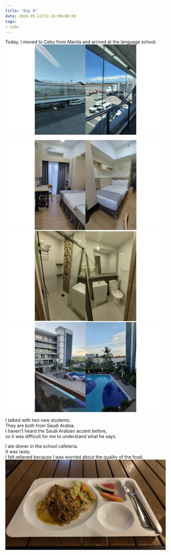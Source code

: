 ```yaml
---
title: "Day 0"
date: 2024-05-12T22:16:00+08:00
tags:
- Cebu
---
```



Today, I moved to Cebu from Manila and arrived at the language school.  
![airport](image1.jpg)

![room](image2.jpg)
![room](image3.jpg)
![view](image4.jpg)


I talked with two new students.  
They are both from Saudi Arabia.  
I haven't heard the Saudi Arabian accent before,  
so it was difficult for me to understand what he says.  

I ate dinner in the school cafeteria.  
It was tasty.  
I felt relieved because I was worried about the quality of the food.
![dinner](image5.jpg)


